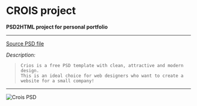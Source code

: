 # CROIS project
**PSD2HTML  project for personal portfolio**


----------


[Source PSD file](https://symu.co/freebies/templates-4/crios-psd-template/)



*Description:*

>     Crios is a free PSD template with clean, attractive and modern design.
>     This is an ideal choice for web designers who want to create a website for a small company!




----------
![Crois PSD](https://symu.co/image/pnghkdnpyyn/1440/10000/fit/original/95/jpg/)
